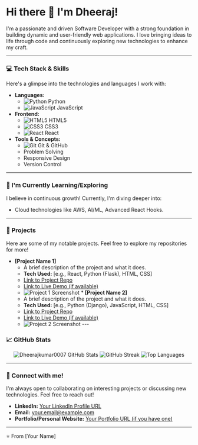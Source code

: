 # Hi there 👋 I'm Dheeraj!

I'm a passionate and driven Software Developer with a strong foundation in building dynamic and user-friendly web applications. I love bringing ideas to life through code and continuously exploring new technologies to enhance my craft.

---

### 💻 Tech Stack & Skills

Here's a glimpse into the technologies and languages I work with:

* **Languages:**
    * <img src="https://img.shields.io/badge/Python-3776AB?style=for-the-badge&logo=python&logoColor=white" alt="Python" /> Python
    * <img src="https://img.shields.io/badge/JavaScript-F7DF1E?style=for-the-badge&logo=javascript&logoColor=black" alt="JavaScript" /> JavaScript
* **Frontend:**
    * <img src="https://img.shields.io/badge/HTML5-E34F26?style=for-the-badge&logo=html5&logoColor=white" alt="HTML5" /> HTML5
    * <img src="https://img.shields.io/badge/CSS3-1572B6?style=for-the-badge&logo=css3&logoColor=white" alt="CSS3" /> CSS3
    * <img src="https://img.shields.io/badge/React-61DAFB?style=for-the-badge&logo=react&logoColor=black" alt="React" /> React
* **Tools & Concepts:**
    * <img src="https://img.shields.io/badge/Git-F05032?style=for-the-badge&logo=git&logoColor=white" alt="Git" /> Git & GitHub
    * Problem Solving
    * Responsive Design
    * Version Control

---

### 🌱 I'm Currently Learning/Exploring

I believe in continuous growth! Currently, I'm diving deeper into:

* Cloud technologies like AWS, AI/ML, Advanced React Hooks.


---

### 🚀 Projects

Here are some of my notable projects. Feel free to explore my repositories for more!

* **[Project Name 1]**
    * A brief description of the project and what it does.
    * **Tech Used:** [e.g., React, Python (Flask), HTML, CSS]
    * [Link to Project Repo](https://github.com/YourUsername/Project1-Repo-Link)
    * [Link to Live Demo (if available)](https://your-project1-demo-link.com)
    * ![Project 1 Screenshot](https://via.placeholder.com/400x200/ADD8E6/000000?text=Project+1+Screenshot) * **[Project Name 2]**
    * A brief description of the project and what it does.
    * **Tech Used:** [e.g., Python (Django), JavaScript, HTML, CSS]
    * [Link to Project Repo](https://github.com/YourUsername/Project2-Repo-Link)
    * [Link to Live Demo (if available)](https://your-project2-demo-link.com)
    * ![Project 2 Screenshot](https://via.placeholder.com/400x200/DDA0DD/000000?text=Project+2+Screenshot) ---

### 📈 GitHub Stats

<p align="center">
    <img src="https://github-readme-stats.vercel.app/api?username=Dheerajkumar0007&show_icons=true&theme=nord&hide_border=true&count_private=true" alt="Dheerajkumar0007 GitHub Stats" />
    <img src="https://github-readme-streak-stats.herokuapp.com/?user=Dheerajkumar0007&theme=nord&hide_border=true" alt="GitHub Streak" />
    <img src="https://github-readme-stats.vercel.app/api/top-langs/?username=Dheerajkumar0007&layout=compact&theme=nord&hide_border=true" alt="Top Languages" />
</p>

---

### 💬 Connect with me!

I'm always open to collaborating on interesting projects or discussing new technologies. Feel free to reach out!

* **LinkedIn:** [Your LinkedIn Profile URL](https://www.linkedin.com/in/your-linkedin-profile/)
* **Email:** [your.email@example.com](mailto:your.email@example.com)
* **Portfolio/Personal Website:** [Your Portfolio URL (if you have one)](https://your-portfolio-website.com)

---

⭐️ From [Your Name]
